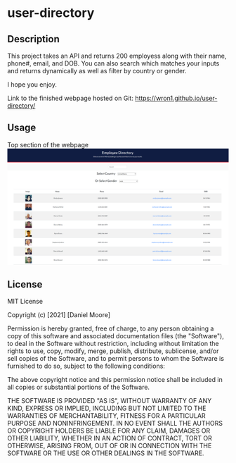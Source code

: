 # user-directory

## Description

This project takes an API and returns 200 employess along with their name, phone#, email, and DOB. You can also search which matches your inputs and returns dynamically as well as filter by country or gender.

I hope you enjoy.

Link to the finished webpage hosted on Git: https://wron1.github.io/user-directory/


## Usage

Top section of the webpage
![Screenshot 1](public/Capture.PNG?raw=true)


## License

MIT License

Copyright (c) [2021] [Daniel Moore]

Permission is hereby granted, free of charge, to any person obtaining a copy
of this software and associated documentation files (the "Software"), to deal
in the Software without restriction, including without limitation the rights
to use, copy, modify, merge, publish, distribute, sublicense, and/or sell
copies of the Software, and to permit persons to whom the Software is
furnished to do so, subject to the following conditions:

The above copyright notice and this permission notice shall be included in all
copies or substantial portions of the Software.

THE SOFTWARE IS PROVIDED "AS IS", WITHOUT WARRANTY OF ANY KIND, EXPRESS OR
IMPLIED, INCLUDING BUT NOT LIMITED TO THE WARRANTIES OF MERCHANTABILITY,
FITNESS FOR A PARTICULAR PURPOSE AND NONINFRINGEMENT. IN NO EVENT SHALL THE
AUTHORS OR COPYRIGHT HOLDERS BE LIABLE FOR ANY CLAIM, DAMAGES OR OTHER
LIABILITY, WHETHER IN AN ACTION OF CONTRACT, TORT OR OTHERWISE, ARISING FROM,
OUT OF OR IN CONNECTION WITH THE SOFTWARE OR THE USE OR OTHER DEALINGS IN THE
SOFTWARE.